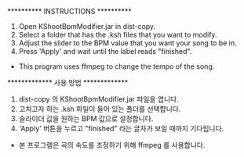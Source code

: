 ********** INSTRUCTIONS **********

1. Open KShootBpmModifier.jar in dist-copy.
2. Select a folder that has the .ksh files that you want to modify.
3. Adjust the slider to the BPM value that you want your song to be in.
4. Press 'Apply' and wait until the label reads "finished".

- This program uses ffmpeg to change the tempo of the song.

************* 사용 방법 *************

1. dist-copy 의 KShootBpmModifier.jar 파일을 엽니다.
2. 고치고자 하는 .ksh 파일이 들어 있는 폴더를 선택합니다.
3. 슬라이더 값을 원하는 BPM 값으로 설정합니다.
4. 'Apply' 버튼을 누르고 "finished" 라는 글자가 보일 때까지 기다립니다.

- 본 프로그램은 곡의 속도를 조정하기 위해 ffmpeg 를 사용합니다.